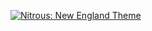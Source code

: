 [![Nitrous: New England Theme](https://nitrous-image-icons.s3.amazonaws.com/quickstart.svg)](https://www.nitrous.io/quickstart?repo=git@github.com:SitesForChurch/new-england-theme.git)